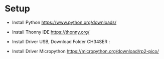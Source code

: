 # Setup 

- Install Python 
https://www.python.org/downloads/

- Install Thonny IDE
https://thonny.org/ 

- Install Driver USB,
Download Folder CH34SER : 

- Install Driver Micropython 
https://micropython.org/download/rp2-pico/
